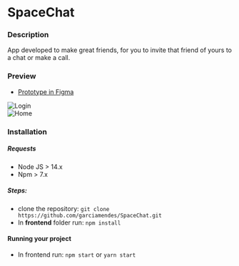 # SpaceChat

### Description
App developed to make great friends, for you to invite that friend of yours to a chat or make a call.

### Preview

- [Prototype in Figma](https://www.figma.com/file/dtLU09IiWrEClB1inW0EOJ/Untitled?node-id=0%3A1)<br>

![Login](https://user-images.githubusercontent.com/50915625/110474782-d9bb3b80-80be-11eb-9786-a41038544abf.PNG)<br>
![Home](https://user-images.githubusercontent.com/50915625/110474831-e770c100-80be-11eb-8e5c-7565fec3e10c.PNG)


### Installation
##### Requests
- Node JS > 14.x
- Npm > 7.x

##### Steps:
- clone the repository: ```git clone https://github.com/garciamendes/SpaceChat.git```
- In **frontend** folder run:
```npm install```

#### Running your project
- In frontend run: ```npm start``` or ```yarn start``` 
